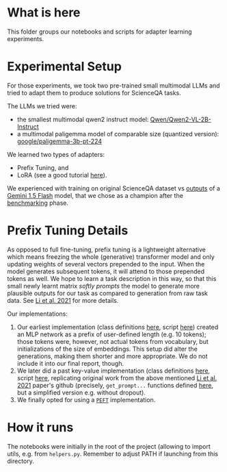 # What is here

This folder groups our notebooks and scripts for adapter learning experiments. 

# Experimental Setup

For those experiments, we took two pre-trained small multimodal LLMs and tried to adapt them to produce solutions for ScienceQA tasks.

The LLMs we tried were: 
- the smallest multimodal qwen2 instruct model: [Qwen/Qwen2-VL-2B-Instruct](https://huggingface.co/Qwen/Qwen2-VL-2B-Instruct)
- a multimodal paligemma model of comparable size (quantized version): [google/paligemma-3b-pt-224](https://huggingface.co/google/paligemma-3b-pt-224)

We learned two types of adapters: 
- Prefix Tuning, and
- LoRA (see a good tutorial [here](https://huggingface.co/learn/cookbook/en/fine_tuning_vlm_trl)).

We experienced with training on original ScienceQA dataset vs [outputs](https://github.com/katja-kolos/foundation_models/blob/main/gemini_1_5_flash_output_train.csv) of a [Gemini 1.5 Flash](https://ai.google.dev/competition/projects/multimodal-gemini-15-flash-api) model, that we chose as a champion after the [benchmarking](https://github.com/katja-kolos/foundation_models/tree/main/benchmarking_val) phase. 

# Prefix Tuning Details 
As opposed to full fine-tuning, prefix tuning is a lightweight alternative which means freezing the whole (generative) transformer model and only updating weights of several vectors prepended to the input. When the model generates subsequent tokens, it will attend to those prepended tokens as well. We hope to learn a task description in this way, so that this small newly learnt matrix _softly prompts_ the model to generate more plausible outputs for our task as compared to generation from raw task data.
See [Li et al. 2021](https://arxiv.org/pdf/2101.00190) for more details. 

Our implementations:  
1. Our earliest implementation (class definitions [here](https://github.com/katja-kolos/foundation_models/blob/main/adapter_experiments/prefix_tuning_Param.py), script [here](https://github.com/katja-kolos/foundation_models/blob/main/adapter_experiments/perform_prefix_tuning_Param_experiment.py)) created an MLP network as a prefix of user-defined length (e.g. 10 tokens); those tokens were, however, not actual tokens from vocabulary, but initializations of the size of embeddings. This setup did alter the generations, making them shorter and more appropriate. We do not include it into our final report, though.
2. We later did a past key-value implementation (class definitions [here](https://github.com/katja-kolos/foundation_models/blob/main/adapter_experiments/prefix_tuning.py), script [here](https://github.com/katja-kolos/foundation_models/blob/main/adapter_experiments/perform_tuning_experiment.py), replicating original work from the above mentioned [Li et al. 2021](https://arxiv.org/pdf/2101.00190) paper's github (precisely, `get_prompt...` functions defined [here](https://github.com/XiangLi1999/PrefixTuning/blob/cleaned/gpt2/train_control.py), but a simplified version e.g. without dropout). 
3. We finally opted for using a [`PEFT`](https://github.com/huggingface/peft/blob/main/src/peft/tuners/prefix_tuning/model.py) implementation.

# How it runs
The notebooks were initially in the root of the project (allowing to import utils, e.g. from `helpers.py`. Remember to adjust PATH if launching from this directory. 
